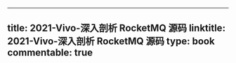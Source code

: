 
---
title: 2021-Vivo-深入剖析 RocketMQ 源码
linktitle: 2021-Vivo-深入剖析 RocketMQ 源码
type: book
commentable: true
---
